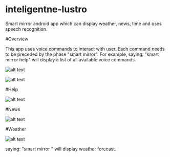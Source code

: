 # inteligentne-lustro

Smart mirror android app which can display weather, news, time and uses speech recognition.

#Overview

This app uses voice commands to interact with user. Each command needs to be preceded by the phase "smart mirror". For example, saying: "smart mirror help" will display a list of all  available voice commands.


![alt text](http://imageshack.com/a/img922/9827/fqwNfU.png)

![alt text](http://imageshack.com/a/img924/1700/qbYdai.png)

#Help

![alt text](http://imageshack.com/a/img923/6590/URKbuN.png)

#News

![alt text](http://imageshack.com/a/img924/6569/c1nGp5.png)

#Weather

![alt text](http://imageshack.com/a/img924/2575/T07eV5.png)


saying: "smart mirror <city>" will display <city> weather forecast.



